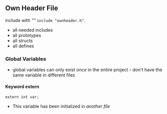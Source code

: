 ## Own Header File
include with _""_
`include "ownheader.h"`.
- all needed includes
- all prototypes
- all structs
- all defines

### Global Variables
- global variables can only exist _once_ in the entire project - don't have the same variable in different files
#### Keyword extern
`extern int var;` 
- This variable has been initialized in _another file_